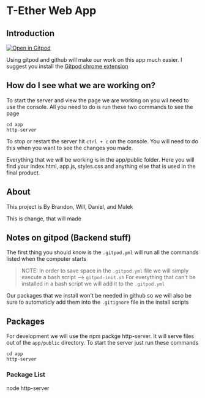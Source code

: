 # T-Ether Web App

## Introduction 

[![Open in Gitpod](https://gitpod.io/button/open-in-gitpod.svg)](https://gitpod.io/#https://github.com/WillKopil/T-Ether-Web-App/)

Using gitpod and github will make our work on this app much easier. I suggest you install the [Gitpod chrome extension](https://chrome.google.com/webstore/detail/gitpod-always-ready-to-co/dodmmooeoklaejobgleioelladacbeki)

## How do I see what we are working on?
To start the server and view the page we are working on you wil need to use the console. All you need to do is run these two commands to see the page
```
cd app
http-server
```

To stop or restart the server hit `ctrl + c` on the console. You will need to do this when you want to see the changes you made.

Everything that we will be working is in the app/public folder. Here you will find your index.html, app.js, styles.css and anything else that is used in the final product.

## About
This project is By Brandon, Will, Daniel, and Malek

This is change, that will made

## Notes on gitpod (Backend stuff)

The first thing you should know is the `.gitpod.yml` will run all the commands listed when the computer starts

> NOTE: In order to save space in the `.gitpod.yml` file we will simply execute a bash script --> `gitpod-init.sh` 
> For everything that can't be installed in a bash script we will add it to the `.gitpod.yml`

Our packages that we install won't be needed in github so we will also be sure to automaticly add them into the `.gitignore` file in the install scripts

## Packages

For development we will use the npm packge http-server. It will serve files out of the `app/public` directory. To start the server just run these commands
```
cd app
http-server
```

### Package List
node http-server
